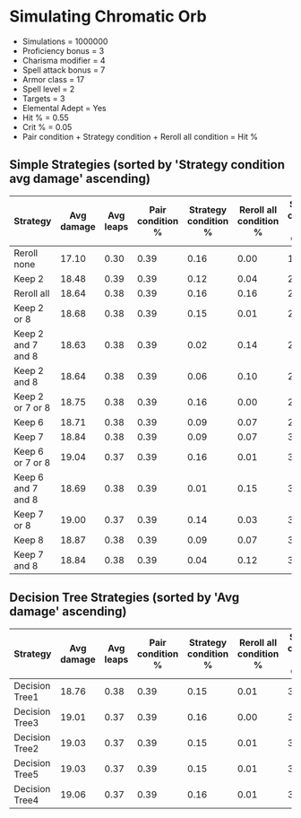 # Simulating Chromatic Orb

- Simulations = 1000000
- Proficiency bonus = 3
- Charisma modifier = 4
- Spell attack bonus = 7
- Armor class = 17
- Spell level = 2
- Targets = 3
- Elemental Adept = Yes
- Hit % = 0.55
- Crit % = 0.05
- Pair condition + Strategy condition + Reroll all condition = Hit %

## Simple Strategies (sorted by 'Strategy condition avg damage' ascending)

| Strategy | Avg damage | Avg leaps | Pair condition % | Strategy condition % | Reroll all condition % | Strategy condition avg damage | Strategy condition avg leaps |
|---|---|---|---|---|---|---|---|
| Reroll none | 17.10 | 0.30 | 0.39 | 0.16 | 0.00 | 19.47 | 0.00 |
| Keep 2 | 18.48 | 0.39 | 0.39 | 0.12 | 0.04 | 27.53 | 0.58 |
| Reroll all | 18.64 | 0.38 | 0.39 | 0.16 | 0.16 | 28.92 | 0.52 |
| Keep 2 or 8 | 18.68 | 0.38 | 0.39 | 0.15 | 0.01 | 29.34 | 0.54 |
| Keep 2 and 7 and 8 | 18.63 | 0.38 | 0.39 | 0.02 | 0.14 | 29.40 | 0.39 |
| Keep 2 and 8 | 18.64 | 0.38 | 0.39 | 0.06 | 0.10 | 29.73 | 0.52 |
| Keep 2 or 7 or 8 | 18.75 | 0.38 | 0.39 | 0.16 | 0.00 | 29.79 | 0.50 |
| Keep 6 | 18.71 | 0.38 | 0.39 | 0.09 | 0.07 | 29.94 | 0.50 |
| Keep 7 | 18.84 | 0.38 | 0.39 | 0.09 | 0.07 | 30.90 | 0.50 |
| Keep 6 or 7 or 8 | 19.04 | 0.37 | 0.39 | 0.16 | 0.01 | 31.43 | 0.44 |
| Keep 6 and 7 and 8 | 18.69 | 0.38 | 0.39 | 0.01 | 0.15 | 31.65 | 0.29 |
| Keep 7 or 8 | 19.00 | 0.37 | 0.39 | 0.14 | 0.03 | 31.79 | 0.47 |
| Keep 8 | 18.87 | 0.38 | 0.39 | 0.09 | 0.07 | 31.89 | 0.50 |
| Keep 7 and 8 | 18.84 | 0.38 | 0.39 | 0.04 | 0.12 | 32.90 | 0.43 |

## Decision Tree Strategies (sorted by 'Avg damage' ascending)

| Strategy | Avg damage | Avg leaps | Pair condition % | Strategy condition % | Reroll all condition % | Strategy condition avg damage | Strategy condition avg leaps |
|---|---|---|---|---|---|---|---|
| Decision Tree1 | 18.76 | 0.38 | 0.39 | 0.15 | 0.01 | 30.02 | 0.52 |
| Decision Tree3 | 19.01 | 0.37 | 0.39 | 0.16 | 0.00 | 31.49 | 0.48 |
| Decision Tree2 | 19.03 | 0.37 | 0.39 | 0.15 | 0.01 | 31.57 | 0.48 |
| Decision Tree5 | 19.03 | 0.37 | 0.39 | 0.15 | 0.01 | 31.57 | 0.48 |
| Decision Tree4 | 19.06 | 0.37 | 0.39 | 0.16 | 0.01 | 31.58 | 0.48 |
